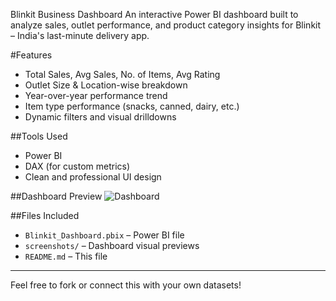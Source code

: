 Blinkit Business Dashboard 
An interactive Power BI dashboard built to analyze sales, outlet performance, and product category insights for Blinkit – India's last-minute delivery app.

#Features

- Total Sales, Avg Sales, No. of Items, Avg Rating
- Outlet Size & Location-wise breakdown
- Year-over-year performance trend
- Item type performance (snacks, canned, dairy, etc.)
- Dynamic filters and visual drilldowns

##Tools Used
- Power BI
- DAX (for custom metrics)
- Clean and professional UI design

##Dashboard Preview
![Dashboard](screenshots/blinkit-dashboard-preview.png)

##Files Included
- `Blinkit_Dashboard.pbix` – Power BI file
- `screenshots/` – Dashboard visual previews
- `README.md` – This file

---

Feel free to fork or connect this with your own datasets!

